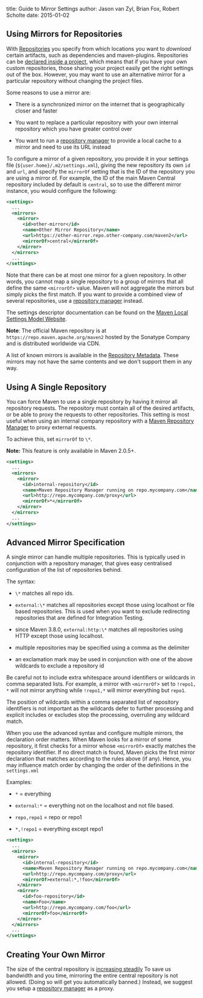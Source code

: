title: Guide to Mirror Settings
author: Jason van Zyl, Brian Fox, Robert Scholte
date: 2015-01-02

<!--
Licensed to the Apache Software Foundation (ASF) under one
or more contributor license agreements.  See the NOTICE file
distributed with this work for additional information
regarding copyright ownership.  The ASF licenses this file
to you under the Apache License, Version 2.0 (the
"License"); you may not use this file except in compliance
with the License.  You may obtain a copy of the License at

    http://www.apache.org/licenses/LICENSE-2.0

Unless required by applicable law or agreed to in writing,
software distributed under the License is distributed on an
"AS IS" BASIS, WITHOUT WARRANTIES OR CONDITIONS OF ANY
KIND, either express or implied.  See the License for the
specific language governing permissions and limitations
under the License.
-->
## Using Mirrors for Repositories

 With [Repositories](/guides/introduction/introduction-to-repositories.html) you specify from which locations you want to _download_ certain artifacts, such as dependencies and maven-plugins. Repositories can be [declared inside a project](../mini/guide-multiple-repositories.html), which means that if you have your own custom repositories, those sharing your project easily get the right settings out of the box. However, you may want to use an alternative mirror for a particular repository without changing the project files.

 Some reasons to use a mirror are:

- There is a synchronized mirror on the internet that is geographically closer and faster

- You want to replace a particular repository with your own internal repository which you have greater control over

- You want to run a [repository manager](../../repository-management.html) to provide a local cache to a mirror and need to use its URL instead

 To configure a mirror of a given repository, you provide it in your settings file (`${user.home}/.m2/settings.xml`), giving the new repository its own `id` and `url`, and specify the `mirrorOf` setting that is the ID of the repository you are using a mirror of. For example, the ID of the main Maven Central repository included by default is `central`, so to use the different mirror instance, you would configure the following:

```xml
<settings>
  ...
  <mirrors>
    <mirror>
      <id>other-mirror</id>
      <name>Other Mirror Repository</name>
      <url>https://other-mirror.repo.other-company.com/maven2</url>
      <mirrorOf>central</mirrorOf>
    </mirror>
  </mirrors>
  ...
</settings>
```

 Note that there can be at most one mirror for a given repository. In other words, you cannot map a single repository to a group of mirrors that all define the same `<mirrorOf>` value. Maven will not aggregate the mirrors but simply picks the first match. If you want to provide a combined view of several repositories, use a [repository manager](../../repository-management.html) instead.

 The settings descriptor documentation can be found on the [Maven Local Settings Model Website](../../maven-settings/settings.html).

 **Note**: The official Maven repository is at `https://repo.maven.apache.org/maven2` hosted by the Sonatype Company and is distributed worldwide via CDN.

 A list of known mirrors is available in the [Repository Metadata](https://repo.maven.apache.org/maven2/.meta/repository-metadata.xml). These mirrors may not have the same contents and we don't support them in any way.

## Using A Single Repository

 You can force Maven to use a single repository by having it mirror all repository requests. The repository must contain all of the desired artifacts, or be able to proxy the requests to other repositories. This setting is most useful when using an internal company repository with a [Maven Repository Manager](../../repository-management.html) to proxy external requests.

 To achieve this, set `mirrorOf` to `\*`.

 **Note:** This feature is only available in Maven 2.0.5+.

```xml
<settings>
  ...
  <mirrors>
    <mirror>
      <id>internal-repository</id>
      <name>Maven Repository Manager running on repo.mycompany.com</name>
      <url>http://repo.mycompany.com/proxy</url>
      <mirrorOf>*</mirrorOf>
    </mirror>
  </mirrors>
  ...
</settings>
```

## Advanced Mirror Specification

 A single mirror can handle multiple repositories. This is typically used in conjunction with a repository manager, that gives easy centralised configuration of the list of repositories behind.

 The syntax:

- `\*` matches all repo ids.

- `external:\*` matches all repositories except those using localhost or file based repositories. This is used when you want to exclude redirecting repositories that are defined for Integration Testing.

- since Maven 3.8.0, `external:http:\*` matches all repositories using HTTP except those using localhost.

- multiple repositories may be specified using a comma as the delimiter

- an exclamation mark may be used in conjunction with one of the above wildcards to exclude a repository id

 Be careful not to include extra whitespace around identifiers or wildcards in comma separated lists. For example, a mirror with `<mirrorOf`> set to `!repo1, *` will not mirror anything while `!repo1,*` will mirror everything but `repo1`.

 The position of wildcards within a comma separated list of repository identifiers is not important as the wildcards defer to further processing and explicit includes or excludes stop the processing, overruling any wildcard match.

 When you use the advanced syntax and configure multiple mirrors, the declaration order matters. When Maven looks for a mirror of some repository, it first checks for a mirror whose `<mirrorOf>` exactly matches the repository identifier. If no direct match is found, Maven picks the first mirror declaration that matches according to the rules above (if any). Hence, you may influence match order by changing the order of the definitions in the `settings.xml`

 Examples:

- `*` = everything

- `external:*` = everything not on the localhost and not file based.

- `repo,repo1` = repo or repo1

- `*,!repo1` = everything except repo1

```xml
<settings>
  ...
  <mirrors>
    <mirror>
      <id>internal-repository</id>
      <name>Maven Repository Manager running on repo.mycompany.com</name>
      <url>http://repo.mycompany.com/proxy</url>
      <mirrorOf>external:*,!foo</mirrorOf>
    </mirror>
    <mirror>
      <id>foo-repository</id>
      <name>Foo</name>
      <url>http://repo.mycompany.com/foo</url>
      <mirrorOf>foo</mirrorOf>
    </mirror>
  </mirrors>
  ...
</settings>
```

## Creating Your Own Mirror

 The size of the central repository is [increasing steadily](https://search.maven.org/stats) To save us bandwidth and you time, mirroring the entire central repository is not allowed. (Doing so will get you automatically banned.) Instead, we suggest you setup a [repository manager](../../repository-management.html) as a proxy.

